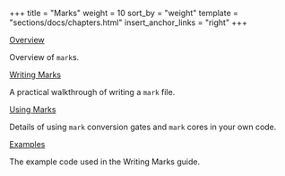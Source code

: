 +++
title = "Marks"
weight = 10
sort_by = "weight"
template = "sections/docs/chapters.html"
insert_anchor_links = "right"
+++

[Overview](/docs/arvo/clay/marks/marks)

Overview of `mark`s.

[Writing Marks](/docs/arvo/clay/marks/writing-marks)

A practical walkthrough of writing a `mark` file.

[Using Marks](/docs/arvo/clay/marks/using-marks)

Details of using `mark` conversion gates and `mark` cores in your own code.

[Examples](/docs/arvo/clay/marks/examples)

The example code used in the Writing Marks guide.

